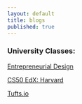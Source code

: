 ```yaml
---
layout: default
title: blogs
published: true
---
```


### University Classes:
 
[Entrepreneurial Design](https://docs.google.com/document/d/1NtdFOaccPwq1Ja4x5xMwgBpla26uALk7U7jiSW-o6G0/edit)
 
[CS50 EdX: Harvard](https://www.edx.org/course/harvard-university/cs50x/introduction-computer-science/1022)
 
[Tufts.io](http://tufts.io/)